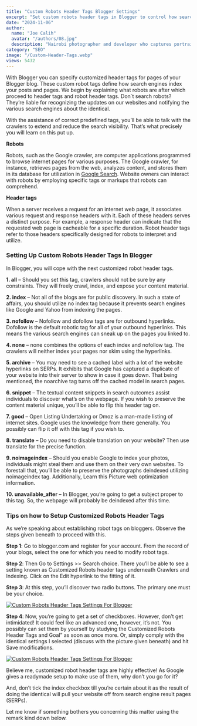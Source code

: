 ```yaml
---
title: "Custom Robots Header Tags Blogger Settings"
excerpt: "Set custom robots header tags in Blogger to control how search engines index and interact with logger content optimized for SEO."
date: "2024-11-06"
author:
  name: "Joe Calih"
  avatar: "/authors/08.jpg"
  description: "Nairobi photographer and developer who captures portraiture, landscapes, weddings, and photo studios."
category: "SEO"
image: "/Custom-Header-Tags.webp"
views: 5432
---
```



With Blogger you can specify customized header tags for pages of your Blogger blog. These custom robot tags define how search engines index your posts and pages. We begin by explaining what robots are after which proceed to header tags and robot header tags. Don`t search robots? They’re liable for recognizing the updates on our websites and notifying the various search engines about the identical.

With the assistance of correct predefined tags, you’ll be able to talk with the crawlers to extend and reduce the search visibility. That’s what precisely you will learn on this put up.

**Robots**

Robots, such as the Google crawler, are computer applications programmed to browse internet pages for various purposes. The Google crawler, for instance, retrieves pages from the web, analyzes content, and stores them in its database for utilization in [Google Search](https://joecalih.co.ke/how-to-add-google-translate-to-blogger-website/). Website owners can interact with robots by employing specific tags or markups that robots can comprehend.

**Header tags**

When a server receives a request for an internet web page, it associates various request and response headers with it. Each of these headers serves a distinct purpose. For example, a response header can indicate that the requested web page is cacheable for a specific duration. Robot header tags refer to those headers specifically designed for robots to interpret and utilize.

### Setting Up Custom Robots Header Tags In Blogger

In Blogger, you will cope with the next customized robot header tags.

**1. all** – Should you set this tag, crawlers should not be sure by any constraints. They will freely crawl, index, and expose your content material.

**2. index** – Not all of the blogs are for public discovery. In such a state of affairs, you should utilize no index tag because it prevents search engines like Google and Yahoo from indexing the pages.

**3. nofollow** – Nofollow and dofollow tags are for outbound hyperlinks. Dofollow is the default robotic tag for all of your outbound hyperlinks. This means the various search engines can sneak up on the pages you linked to.

**4. none** – none combines the options of each index and nofollow tag. The crawlers will neither index your pages nor skim using the hyperlinks.

**5. archive** – You may need to see a cached label with a lot of the website hyperlinks on SERPs. It exhibits that Google has captured a duplicate of your website into their server to show in case it goes down. That being mentioned, the noarchive tag turns off the cached model in search pages.

**6. snippet** – The textual content snippets in search outcomes assist individuals to discover what’s on the webpage. If you wish to preserve the content material unique, you’ll be able to flip this header tag on.

**7. good** – Open Listing Undertaking or Dmoz is a man-made listing of internet sites. Google uses the knowledge from there generally. You possibly can flip it off with this tag if you wish to.

**8. translate** – Do you need to disable translation on your website? Then use translate for the precise function.

**9. noimageindex** – Should you enable Google to index your photos, individuals might steal them and use them on their very own websites. To forestall that, you’ll be able to preserve the photographs deindexed utilizing noimageindex tag. Additionally, Learn this Picture web optimization information.

**10. unavailable_after** – In Blogger, you’re going to get a subject proper to this tag. So, the webpage will probably be deindexed after this time.

### Tips on how to Setup Customized Robots Header Tags

As we’re speaking about establishing robot tags on bloggers. Observe the steps given beneath to proceed with this.

**Step 1**: Go to blogger.com and register for your account. From the record of your blogs, select the one for which you need to modify robot tags.

**Step 2**: Then Go to Settings >> Search choice. There you’ll be able to see a setting known as Customized Robots header tags underneath Crawlers and Indexing. Click on the Edit hyperlink to the fitting of it.

**Step 3**: At this step, you’ll discover two radio buttons. The primary one must be your choice.

[![Custom Robots Header Tags Settings For Blogger](https://joecalih.files.wordpress.com/2024/06/28c7b-custom-robots-header-tags-settings-for-blogger.png?w=300 "Custom Robots Header Tags Settings For Blogger")](http://joecalih.files.wordpress.com/2024/06/28c7b-custom-robots-header-tags-settings-for-blogger.png)

**Step 4**: Now, you’re going to get a set of checkboxes. However, don’t get intimidated! It could feel like an advanced one, however, it’s not. You possibly can set them by yourself by studying the Customized Robots Header Tags and Goal” as soon as once more. Or, simply comply with the identical settings I selected (discuss with the picture given beneath) and hit Save modifications.

[![Custom Robots Header Tags Settings For Blogger](https://joecalih.files.wordpress.com/2024/06/e34b3-custom-robots-header-tags-settings.png?w=300 "Custom Robots Header Tags Settings For Blogger")](http://joecalih.files.wordpress.com/2024/06/e34b3-custom-robots-header-tags-settings.png)

Believe me, customized robot header tags are highly effective! As Google gives a readymade setup to make use of them, why don’t you go for it?

And, don’t tick the index checkbox till you’re certain about it as the result of doing the identical will pull your website off from search engine result pages (SERPs).

Let me know if something bothers you concerning this matter using the remark kind down below.
